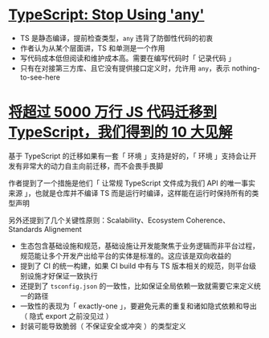 # [TypeScript: Stop Using 'any'](https://thoughtbot.com/blog/typescript-stop-using-any-there-s-a-type-for-that)

- TS 是静态编译，提前检查类型，`any` 违背了防御性代码的初衷
- 作者认为从某个层面讲，TS 和单测是一个作用
- 写代码成本低但阅读和维护成本高。需要在编写代码时「 记录代码 」
- 只有在对接第三方库、且它没有提供接口定义时，允许用 `any`，表示 nothing-to-see-here

# [将超过 5000 万行 JS 代码迁移到 TypeScript，我们得到的 10 大见解](https://mp.weixin.qq.com/s/iC-wI4mK48b0hq0HvGrZ8g)

基于 TypeScript 的迁移如果有一套「 环境 」支持是好的，「 环境 」支持会让开发有非常大的动力自主向前迁移，而不会畏手畏脚

作者提到了一个措施是他们「 让常规 TypeScript 文件成为我们 API 的唯一事实来源 」，也就是仓库并不编译 TS 而是运行时编译，这样能在运行时保持所有的类型声明

另外还提到了几个关键性原则：Scalability、Ecosystem Coherence、Standards Alignement

- 生态包含基础设施和规范，基础设施让开发能聚焦于业务逻辑而非平台过程，规范能让多个开发产出给平台的实体是标准的。这应该是双向收益的
- 提到了 CI 的统一构建，如果 CI build 中有与 TS 版本相关的规范，则平台级别设施才好保证一致执行
- 还提到了 `tsconfig.json` 的一致性，比如保证全局依赖一致就需要它来定义统一的路径
- 一致性的表现为「 exactly-one 」，要避免元素的重复和诸如隐式依赖和导出（ 隐式 export 之前没见过 ）
- 封装可能导致脆弱（ 不保证安全或冲突 ）的类型定义
